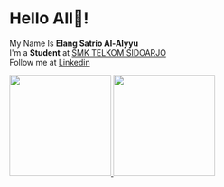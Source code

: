 # Hello All👋! 
My Name Is **Elang Satrio Al-Alyyu**\
I'm a **Student** at [SMK TELKOM SIDOARJO](https://mylms.telkomschools.sch.id/)\
Follow me at [Linkedin](https://www.linkedin.com/in/elang-satrio-al-alyyu-59b709281/)
 
<p align="left">
<a href="https://github.com/ElangSatrioal">
  <img height="180em" src="https://github-readme-stats-eight-theta.vercel.app/api?username=ElangSatrioal&show_icons=true&theme=algolia&include_all_commits=true&count_private=true"/>
  <img height="180em" src="https://github-readme-stats-eight-theta.vercel.app/api/top-langs/?username=ElangSatrioal&layout=compact&langs_count=8&theme=algolia"/>
</a>
</p>
